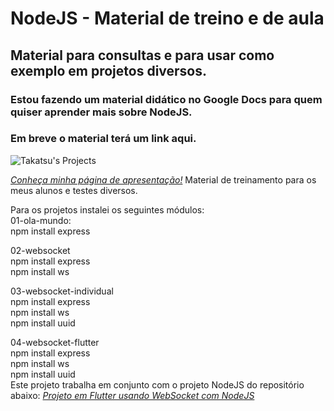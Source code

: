 # NodeJS - Material de treino e de aula  
## Material para consultas e para usar como exemplo em projetos diversos.  
### Estou fazendo um material didático no Google Docs para quem quiser aprender mais sobre NodeJS.  
### Em breve o material terá um link aqui.  

![Takatsu's Projects](https://wesleytakatsu.github.io/Pagina-Apresentacao-Pessoal/media/img/Logo-Takatsu-Projetos.png)


*[Conheça minha página de apresentação!](https://wesleytakatsu.github.io/Pagina-Apresentacao-Pessoal/)*
 Material de treinamento para os meus alunos e testes diversos.  
  
Para os projetos instalei os seguintes módulos:  
01-ola-mundo:  
npm install express  
  
02-websocket  
npm install express  
npm install ws  
  
03-websocket-individual  
npm install express  
npm install ws  
npm install uuid  
  
04-websocket-flutter  
npm install express  
npm install ws  
npm install uuid  
Este projeto trabalha em conjunto com o projeto NodeJS do repositório abaixo:
*[Projeto em Flutter usando WebSocket com NodeJS](https://github.com/wesleytakatsu/Flutter-Material-De-Consulta/tree/main/simple_websocket_wesley)*  

  
